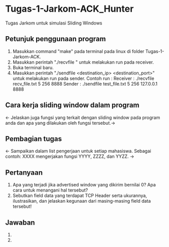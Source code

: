 # Tugas-1-Jarkom-ACK_Hunter
Tugas Jarkom untuk simulasi Sliding Windows
## Petunjuk penggunaan program
1. Masukkan command "make" pada terminal pada linux di folder Tugas-1-Jarkom-ACK.
2. Masukkan perintah "./recvfile <filename> <windowsize> <buffersize> <port>" untuk melakukan run pada receiver.
3. Buka terminal baru.
4. Masukkan perintah "./sendfile <filename> <windowsize> <buffersize> <destination_ip> <destination_port>" untuk melakukan run pada sender.
Contoh run :
Receiver  : ./recvfile recv_file.txt 5 256 8888
Sender    : ./sendfile test_file.txt 5 256 127.0.0.1 8888
## Cara kerja sliding window dalam program
<- Jelaskan juga fungsi yang terkait dengan sliding window pada program anda dan apa yang dilakukan oleh fungsi tersebut.->
## Pembagian tugas
<- Sampaikan dalam list pengerjaan untuk setiap mahasiswa. Sebagai contoh: XXXX mengerjakan fungsi YYYY, ZZZZ, dan YYZZ. ->
## Pertanyaan
1.	Apa yang terjadi jika advertised window yang dikirim bernilai 0? Apa cara untuk menangani hal tersebut?
2.	Sebutkan field data yang terdapat TCP Header serta ukurannya, ilustrasikan, dan jelaskan kegunaan dari masing-masing field data tersebut!
## Jawaban
1.
2.
